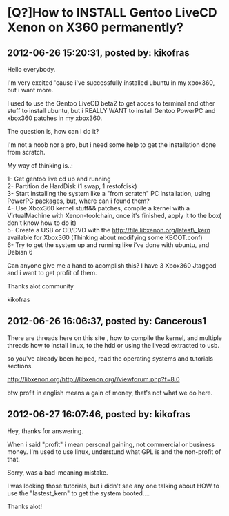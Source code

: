 # [Q?]How to INSTALL Gentoo LiveCD Xenon on X360 permanently?

## 2012-06-26 15:20:31, posted by: kikofras

Hello everybody.   
   
 I'm very excited 'cause i've successfully installed ubuntu in my xbox360, but i want more.   
   
 I used to use the Gentoo LiveCD beta2 to get acces to terminal and other stuff to install ubuntu, but i REALLY WANT to install Gentoo PowerPC and xbox360 patches in my xbox360.   
   
 The question is, how can i do it?   
   
 I'm not a noob nor a pro, but i need some help to get the installation done from scratch.   
   
 My way of thinking is..:   
   
 1- Get gentoo live cd up and running   
 2- Partition de HardDisk (1 swap, 1 restofdisk)   
 3- Start installing the system like a "from scratch" PC installation, using PowerPC packages, but, where can i found them?   
 4- Use Xbox360 kernel stuff&& patches, compile a kernel with a VirtualMachine with Xenon-toolchain, once it's finished, apply it to the box( don't know how to do it)   
 5- Create a USB or CD/DVD with the http://file.libxenon.org/latest\_kern available for Xbox360 (Thinking about modifying some KBOOT.conf)   
 6- Try to get the system up and running like i've done with ubuntu, and Debian 6   
   
   
 Can anyone give me a hand to acomplish this? I have 3 Xbox360 Jtagged and i want to get profit of them.   
   
 Thanks alot community   
   
 kikofras

## 2012-06-26 16:06:37, posted by: Cancerous1

There are threads here on this site , how to compile the kernel, and multiple threads how to install linux, to the hdd or using the livecd extracted to usb.  
   
 so you've already been helped, read the operating systems and tutorials sections.  
   
 http://libxenon.org/http://libxenon.org//viewforum.php?f=8.0  
   
 btw profit in english means a gain of money, that's not what we do here.

## 2012-06-27 16:07:46, posted by: kikofras

Hey, thanks for answering.  
   
 When i said "profit" i mean personal gaining, not commercial or business money. I'm used to use linux, understund what GPL is and the non-profit of that.  
   
 Sorry, was a bad-meaning mistake.  
   
   
 I was looking those tutorials, but i didn't see any one talking about HOW to use the "lastest\_kern" to get the system booted....  
   
 Thanks alot!